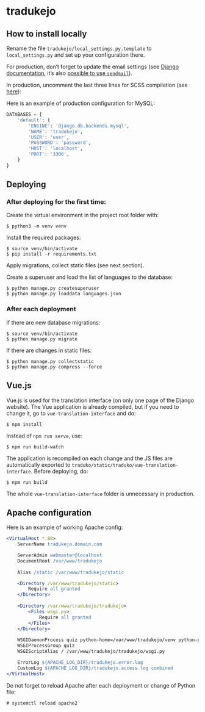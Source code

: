 # tradukejo

## How to install locally

Rename the file `tradukejo/local_settings.py.template` to `local_settings.py` and set up your configuration there.

For production, don’t forget to update the email settings (see [Django documentation](https://docs.djangoproject.com/en/3.1/topics/email/), it’s also [possible to use `sendmail`](https://github.com/perenecabuto/django-sendmail-backend)).

In production, uncomment the last three lines for SCSS compilation (see [here](https://www.accordbox.com/blog/how-use-scss-sass-your-django-project-python-way/)):

Here is an example of production configuration for MySQL:

```python
DATABASES = {
    'default': {
        'ENGINE': 'django.db.backends.mysql',
        'NAME': 'tradukejo',
        'USER': 'user',
        'PASSWORD': 'password',
        'HOST': 'localhost',
        'PORT': '3306',
    }
}
```

## Deploying

### After deploying for the first time:

Create the virtual environment in the project root folder with:

```console
$ python3 -m venv venv
```

Install the required packages:

```console
$ source venv/bin/activate
$ pip install -r requirements.txt
```

Apply migrations, collect static files (see next section).

Create a superuser and load the list of languages to the database:

```console
$ python manage.py createsuperuser
$ python manage.py loaddata languages.json
```

### After each deployment

If there are new database migrations:

```console
$ source venv/bin/activate
$ python manage.py migrate
```

If there are changes in static files:

```console
$ python manage.py collectstatic
$ python manage.py compress --force
```

## Vue.js

Vue.js is used for the translation interface (on only one page of the Django website). The Vue application is already compiled, but if you need to change it, go to `vue-translation-interface` and do:

```console
$ npm install
```

Instead of `npm run serve`, use:

```console
$ npm run build-watch
```

The application is recompiled on each change and the JS files are automatically exported to `traduko/static/traduko/vue-translation-interface`. Before deploying, do:

```console
$ npm run build
```

The whole `vue-translation-interface` folder is unnecessary in production.

## Apache configuration

Here is an example of working Apache config:

```apache
<VirtualHost *:80>
	ServerName tradukejo.domain.com

	ServerAdmin webmaster@localhost
	DocumentRoot /var/www/tradukejo
	
	Alias /static /var/www/tradukejo/static

	<Directory /var/www/tradukejo/static>
		Require all granted
	</Directory>
	
	<Directory /var/www/tradukejo/tradukejo>
		<Files wsgi.py>
			Require all granted
		</Files>
	</Directory>
	
	WSGIDaemonProcess quiz python-home=/var/www/tradukejo/venv python-path=/var/www/tradukejo
	WSGIProcessGroup quiz
	WSGIScriptAlias / /var/www/tradukejo/tradukejo/wsgi.py

	ErrorLog ${APACHE_LOG_DIR}/tradukejo.error.log
	CustomLog ${APACHE_LOG_DIR}/tradukejo.access.log combined
</VirtualHost>
```

Do not forget to reload Apache after each deployment or change of Python file:

```console
# systemctl reload apache2
```
